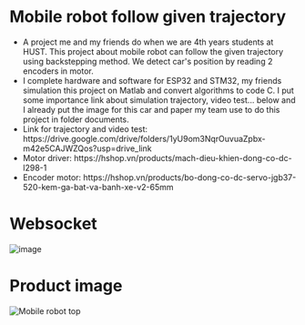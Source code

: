 # Mobile robot follow given trajectory
<ul>
<li>A project me and my friends do when we are 4th years students at HUST. This project about mobile robot can follow the given trajectory using backstepping method.
We detect car's position by reading 2 encoders in motor.</li>
<li>I complete hardware and software for ESP32 and STM32, my friends simulation this project on Matlab and convert algorithms to code C. 
I put some importance link about simulation trajectory, video test... below and I already put the image for this car and paper my team use to do this project in folder documents.</li>
<li>Link for trajectory and video test: https://drive.google.com/drive/folders/1yU9om3NqrOuvuaZpbx-m42e5CAJWZQos?usp=drive_link</li>
<li>Motor driver: https://hshop.vn/products/mach-dieu-khien-dong-co-dc-l298-1</li>
<li>Encoder motor: https://hshop.vn/products/bo-dong-co-dc-servo-jgb37-520-kem-ga-bat-va-banh-xe-v2-65mm</li>
</ul>

# Websocket
![image](https://github.com/Nhatkhongbuon/Mobilerobot/assets/138384438/154d9eea-4ff3-4a2c-9470-8e243b13c494)


# Product image
![Mobile robot top](https://github.com/Nhatkhongbuon/Mobilerobot/assets/138384438/967dd415-7301-4952-85ff-e49fcdc35436)
